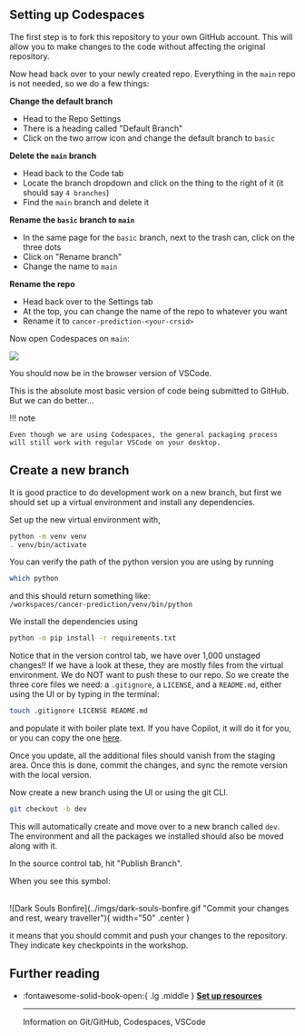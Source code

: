 ## Setting up Codespaces
The first step is to fork this repository to your own GitHub account. This will allow you to make changes to the code without affecting the original repository.

Now head back over to your newly created repo. Everything in the `main` repo is not needed, so we do a few things:

**Change the default branch**

- Head to the Repo Settings
- There is a heading called "Default Branch"
- Click on the two arrow icon and change the default branch to `basic`

**Delete the `main` branch**

- Head back to the Code tab
- Locate the branch dropdown and click on the thing to the right of it (it should say `4 branches`)
- Find the `main` branch and delete it

**Rename the `basic` branch to `main`**

- In the same page for the `basic` branch, next to the trash can, click on the three dots
- Click on "Rename branch"
- Change the name to `main`

**Rename the repo**

- Head back over to the Settings tab
- At the top, you can change the name of the repo to whatever you want
- Rename it to `cancer-prediction-<your-crsid>`

Now open Codespaces on `main`:

![](imgs/createcodespace.png)

You should now be in the browser version of VSCode.

This is the absolute most basic version of code being submitted to GitHub. But we can do better...

!!! note

    Even though we are using Codespaces, the general packaging process will still work with regular VSCode on your desktop.

## Create a new branch
It is good practice to do development work on a new branch, but first we should set up a virtual environment and install any dependencies.

Set up the new virtual environment with,
```bash
python -m venv venv
. venv/bin/activate
``` 

You can verify the path of the python version you are using by running
```bash
which python
```
and this should return something like:\
 `/workspaces/cancer-prediction/venv/bin/python`

We install the dependencies using
```bash
python -m pip install -r requirements.txt
```

Notice that in the version control tab, we have over 1,000 unstaged changes!! If we have a look at these, they are mostly files from the virtual environment. We do NOT want to push these to our repo. So we create the three core files we need: a `.gitignore`, a `LICENSE`, and a `README.md`, either using the UI or by typing in the terminal:

```bash
touch .gitignore LICENSE README.md
```

and populate it with boiler plate text. If you have Copilot, it will do it for you, or you can copy the one [here](https://gist.github.com/rkdan/d082859a7479ba766f7dd32f3925c9ea).

Once you update, all the additional files should vanish from the staging area. Once this is done, commit the changes, and sync the remote version with the local version.

Now create a new branch using the UI or using the git CLI.
```bash
git checkout -b dev
```

This will automatically create and move over to a new branch called `dev`. The environment and all the packages we installed should also be moved along with it.

In the source control tab, hit "Publish Branch".

When you see this symbol:

<br>
![Dark Souls Bonfire](../imgs/dark-souls-bonfire.gif "Commit your changes and rest, weary traveller"){ width="50" .center }
<br>

it means that you should commit and push your changes to the repository. They indicate key checkpoints in the workshop.

## Further reading
<div class="grid cards" markdown>

-   :fontawesome-solid-book-open:{ .lg .middle } [__Set up resources__](resources/references.md#setting-up)

    ---
    Information on Git/GitHub, Codespaces, VSCode

</div>